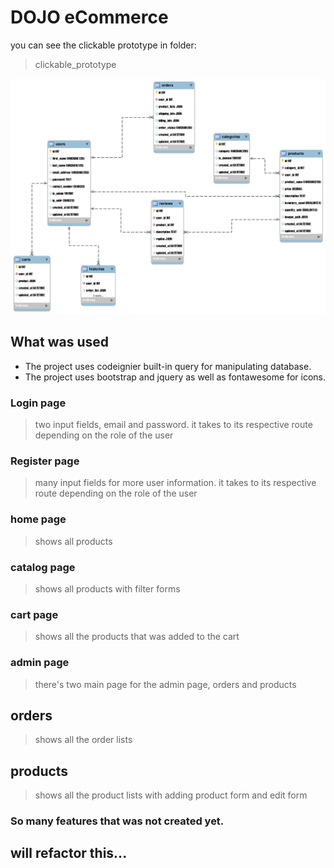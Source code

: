 # DOJO eCommerce

you can see the clickable prototype in folder:
> clickable_prototype

![ERD](https://raw.githubusercontent.com/ronrix/v88-capstone/main/codes/ERD/capstone-ERD.png?token=GHSAT0AAAAAABXRMDOBO2AATWV62NFQ7ICMYX7W4QQ)

## What was used
- The project uses codeignier built-in query for manipulating database.
- The project uses bootstrap and jquery as well as fontawesome for icons.

### Login page
> two input fields, email and password. it takes to its respective route depending on the role of the user

### Register page
> many input fields for more user information. it takes to its respective route depending on the role of the user

### home page
> shows all products

### catalog page
> shows all products with filter forms

### cart page
> shows all the products that was added to the cart

### admin page
> there's two main page for the admin page, orders and products 
## orders
> shows all the order lists

## products
> shows all the product lists with adding product form and edit form


### So many features that was not created yet.
## will refactor this...

